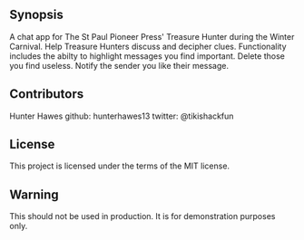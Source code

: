 ## Synopsis

A chat app for The St Paul Pioneer Press' Treasure Hunter during the Winter Carnival. Help Treasure Hunters discuss and decipher clues. Functionality includes the abilty to highlight messages you find important. Delete those you find useless. Notify the sender you like their message.

## Contributors

Hunter Hawes
github: hunterhawes13
twitter: @tikishackfun

## License

This project is licensed under the terms of the MIT license.

## Warning
This should not be used in production. It is for demonstration purposes only.
